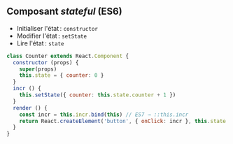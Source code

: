 ## Composant *stateful* (ES6)

* Initialiser l'état : ``constructor``
* Modifier l'état : ``setState``
* Lire l'état : ``state``

```js
class Counter extends React.Component {
  constructor (props) {
    super(props)
    this.state = { counter: 0 }
  }
  incr () {
    this.setState({ counter: this.state.counter + 1 })
  }
  render () {
    const incr = this.incr.bind(this) // ES7 → ::this.incr
    return React.createElement('button', { onClick: incr }, this.state.counter)
  }
}
```
